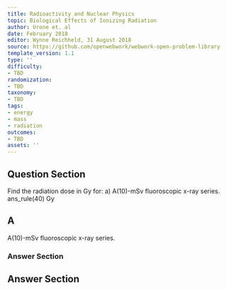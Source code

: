 ```yaml
---
title: Radioactivity and Nuclear Physics
topic: Biological Effects of Ionizing Radiation
author: Urone et. al
date: February 2018
editor: Wynne Reichheld, 31 August 2018
source: https://github.com/openwebwork/webwork-open-problem-library
template_version: 1.1
type: ''
difficulty:
- TBD
randomization:
- TBD
taxonomy:
- TBD
tags:
- energy
- mass
- radiation
outcomes:
- TBD
assets: ''
---
```


## Question Section 

Find the radiation dose in Gy for: 
a) A(10)-mSv fluoroscopic x-ray series.  
ans_rule(40) Gy

## A
A(10)-mSv fluoroscopic x-ray series.  
### Answer Section


## Answer Section

